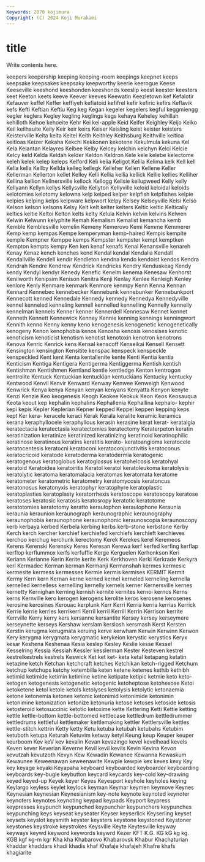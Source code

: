 ```yaml
---
Keywords: 2070 kojimura
Copyright: (C) 2024 Koji Murakami
---
```


# title

Write contents here.



keepers keepership keeping keeping-room
keepings keepnet keeps keepsake keepsakes keepsaky keepworthy keerie keerogue Keese
Keeseville keeshond keeshonden keeshonds keeslip keest keester keesters keet Keeton
keets keeve Keever keeves Keewatin Keezletown kef Kefalotir Kefauver keffel
Keffer keffiyeh kefiatoid kefifrel kefir kefiric kefirs Keflavik kefs Kefti
Keftian Keftiu Keg keg Kegan kegeler kegelers kegful keggmiengg kegler
keglers Kegley kegling keglings kegs kehaya Keheley kehillah kehilloth Kehoe
kehoeite Kehr Kei kei-apple Keid Keifer Keighley Keijo Keiko Keil
keilhauite Keily Keir keir keirs Keiser Keisling keist keister keisters
Keisterville Keita keita Keitel Keith Keithley Keithsburg Keithville keitloa keitloas
Keizer Kekaha Kekchi Kekkonen kekotene Kekulmula kekuna Kel Kela Kelantan
Kelayres Kelbee Kelby Kelcey kelchin kelchyn Kelci Kelcie Kelcy keld
Kelda Keldah kelder Keldon Keldron Kele kele kelebe kelectome keleh
kelek kelep keleps Kelford Keli kelia Keligot Kelila Kelima kelk
Kell kell Kella kella Kellby Kellda kelleg kellegk Kelleher Kellen
Kellene Keller Kellerman Kellerton kellet Kelley Kelli Kellia kellia kellick
Kellie kellies Kelliher Kellina kellion Kellnersville kellock Kellogg Kellsie kellupweed
Kelly kelly Kellyann Kellyn kellys Kellysville Kellyton Kellyville keloid keloidal
keloids kelotomies kelotomy kelowna kelp kelped kelper kelpfish kelpfishes kelpie
kelpies kelping kelps kelpware kelpwort kelpy Kelsey Kelseyville Kelsi Kelso
Kelson kelson kelsons Kelsy Kelt kelt kelter kelters Keltic keltic
Keltically keltics keltie Keltoi Kelton kelts kelty Kelula Kelvin kelvin
kelvins Kelwen Kelwin Kelwunn kelyphite Kemah Kemalism Kemalist kemancha kemb
Kemble Kemblesville kemelin Kemeny Kemerovo Kemi Kemme Kemmerer Kemp kemp
kempas Kempe kemperyman kemp-haired Kempis kempite kemple Kempner Kemppe kemps
Kempster kempster kempt kemptken Kempton kempts kempy Ken ken kenaf
kenafs Kenai Kenansville kenareh Kenay Kenaz kench kenches kend Kendal
kendal Kendalia Kendall Kendallville Kendell kendir Kendleton kendna kendo kendoist
kendos Kendra Kendrah Kendre Kendrew Kendrick Kendricks Kendry Kenduskeag Kendy
kendy Kendyl kendyr Kenedy Kenefic Kenelm kenema Kenesaw Kenhorst Kenilworth
Kenipsim Kenison Kenitra Kenji Kenlay Kenlee Kenleigh Kenley kenlore Kenly
Kenmare kenmark Kenmore kenmpy Kenn Kenna Kennan Kennard Kennebec kennebecker
Kennebunk kennebunker Kennebunkport Kennecott kenned Kennedale Kennedy kennedy Kennedya Kennedyville
kennel kenneled kenneling kennell kennelled kennelling Kennelly kennelly kennelman kennels
Kenner kenner Kennerdell Kennesaw Kennet kennet Kenneth Kennett Kennewick Kenney
Kennie kenning kennings kenningwort Kennith kenno Kenny kenny keno kenogenesis
kenogenetic kenogenetically kenogeny Kenon kenophobia kenos Kenosha kenosis kenosises kenotic
kenoticism kenoticist kenotism kenotist kenotoxin kenotron kenotrons Kenova Kenric Kenrick
kens Kensal kenscoff Kenseikai Kensell Kensett Kensington kensington Kensitite kenspac
kenspeck kenspeckle kenspeckled Kent kent Kenta kentallenite kente Kenti Kentia
kentia Kenticism Kentiga Kentigera Kentigerma Kentiggerma Kentish kentish Kentishman Kentishmen
Kentland kentle kentledge Kenton kentrogon kentrolite Kentuck Kentuckian kentuckian kentuckians
Kentucky kentucky Kentwood Kenvil Kenvir Kenward Kenway Kenwee Kenweigh Kenwood
Kenwrick Kenya kenya Kenyan kenyan kenyans Kenyatta Kenyon kenyte Kenzi
Kenzie Keo keogenesis Keogh Keokee Keokuk Keon Keos Keosauqua Keota
keout kep kephalin kephalins Kephallenia Kephallina kephalo- kephir kepi kepis
Kepler Keplerian Kepner kepped Keppel keppen kepping keps kept Ker
kera- keracele keraci Kerak Kerala keralite keramic keramics kerana keraphyllocele
keraphyllous kerasin kerasine kerat kerat- keratalgia keratectacia keratectasia keratectomies keratectomy
Keraterpeton keratin keratinization keratinize keratinized keratinizing keratinoid keratinophilic keratinose keratinous
keratins keratitis kerato- keratoangioma keratocele keratocentesis keratocni keratoconi keratoconjunctivitis keratoconus
keratocricoid keratode keratoderma keratodermia keratogenic keratogenous keratoglobus keratoglossus keratohelcosis keratohyal
keratoid Keratoidea keratoiritis Keratol keratol keratoleukoma keratolysis keratolytic keratoma keratomalacia
keratomas keratomata keratome keratometer keratometric keratometry keratomycosis keratoncus keratonosus keratonyxis
keratophyr keratophyre keratoplastic keratoplasties keratoplasty keratorrhexis keratoscope keratoscopy keratose keratoses
keratosic keratosis keratosropy keratotic keratotome keratotomies keratotomy keratto keraulophon keraulophone
Keraunia keraunia keraunion keraunograph keraunographic keraunography keraunophobia keraunophone keraunophonic keraunoscopia
keraunoscopy kerb kerbaya kerbed Kerbela kerbing kerbs kerb-stone kerbstone Kerby
Kerch kerch kercher kerchief kerchiefed kerchiefs kerchieft kerchieves kerchoo kerchug
kerchunk kerectomy Kerek Kerekes kerel Keremeos Kerens Kerenski Kerensky Keres
Keresan Kerewa kerf kerfed kerfing kerflap kerflop kerflummox kerfs kerfuffle
Kerge Kerguelen Kerhonkson Keri Keriann Kerianne Kerin Kerite kerite Kerk
Kerkhoven Kerki Kerkrade Kerkyra kerl Kermadec Kerman kerman Kermanji Kermanshah
kermes kermesic kermesite kermess kermesses Kermie kermis kermises KERMIT Kermit
Kermy Kern kern Kernan kerne kerned kernel kerneled kerneling kernella
kernelled kernelless kernelling kernelly kernels kerner Kernersville kernes kernetty Kernighan
kerning kernish kernite kernites kernoi kernos Kerns kerns Kernville kero
kerogen kerogens kerolite keros kerosene kerosenes kerosine kerosines Kerouac kerplunk
Kerr Kerri Kerria kerria kerrias Kerrick Kerrie kerrie kerries kerrikerri
Kerril kerril Kerrill Kerrin Kerrison kerrite Kerrville Kerry kerry kers
kersanne kersantite Kersey kersey kerseymere kerseynette kerseys Kershaw kerslam kerslosh
kersmash Kerst Kersten Kerstin kerugma kerugmata keruing kerve kerwham Kerwin
Kerwinn Kerwon Kery kerygma kerygmata kerygmatic kerykeion kerystic kerystics Keryx
kesar Keshena Keshenaa Kesia keslep Kesley Keslie kesse Kessel Kesselring
Kessia Kessiah Kessler kesslerman Kester Kesteven kestrel kestrelkestrels kestrels Keswick
Ket ket ket- keta ketal ketapang ketatin ketazine ketch Ketchan
ketchcraft ketches Ketchikan ketch-rigged Ketchum ketchup ketchups ketchy ketembilla keten
ketene ketenes kethib kethibh ketimid ketimide ketimin ketimine ketine ketipate
ketipic ketmie keto keto- ketogen ketogenesis ketogenetic ketogenic ketoheptose ketohexose
Ketoi ketoketene ketol ketole ketols ketolyses ketolysis ketolytic ketonaemia ketone
ketonemia ketones ketonic ketonimid ketonimide ketonimin ketonimine ketonization ketonize ketonuria
ketose ketoses ketoside ketosis ketosteroid ketosuccinic ketotic ketoxime kette Kettering
Ketti Kettie ketting kettle kettle-bottom kettle-bottomed kettlecase kettledrum kettledrummer kettledrums
kettleful kettlemaker kettlemaking kettler Kettlersville kettles kettle-stitch kettrin Ketty ketty
Ketu ketuba ketubah ketubahs Ketubim ketuboth ketupa Keturah Ketuvim ketway
ketyl Keung keup Keuper keuper keurboom Kev keV kev kevalin
Kevan kevazingo kevel kevelhead kevels Keven kever Keverian Keverne Kevil
kevil kevils Kevin Kevina Kevon kevutzah kevutzoth Kevyn Kew Kewadin
Kewanee Kewanna Kewaskum Kewaunee Keweenawan keweenawite Kewpie kewpie kex kexes
kexy Key key keyage keyaki Keyapaha keyboard keyboarded keyboarder keyboarding
keyboards key-bugle keybutton keycard keycards key-cold key-drawing keyed keyed-up Keyek
keyer Keyes Keyesport keyhole keyholes keying Keylargo keyless keylet keylock
keyman Keymar keymen keymove Keynes Keynesian keynesian Keynesianism key-note keynote
keynoted keynoter keynoters keynotes keynoting keypad keypads Keyport keypress keypresses
keypunch keypunched keypuncher keypunchers keypunches keypunching keys keyseat keyseater Keyser
keyserlick Keyserling keyset keysets keyslot keysmith keyster keysters keystone keystoned
Keystoner keystones keystroke keystrokes Keysville Keyte Keytesville keyway keyways keywd
keyword keywords keywrd Kezer KFT K.G. KG kG kg kg.
KGB kgf kg-m kgr Kha kha Khabarovo Khabarovsk Khabur Khachaturian
khaddar khaddars khadi khadis khaf Khafaje khafajeh Khafre khafs khagiarite
